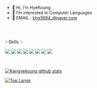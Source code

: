 - 👋 Hi, I’m HyeKoung
- 👀 I’m interested in Computer Languages
- 🌱 EMAIL : khg3694_@naver.com


<!---
Kangyekoung/Kangyekoung is a ✨ special ✨ repository because its `README.md` (this file) appears on your GitHub profile.
You can click the Preview link to take a look at your changes.
--->

<br>
<br>

✨Skills ✨
<!-- https://simpleicons.org/?q=net -->
<img src="https://img.shields.io/badge/-C-A8B9CC?style=flat-square&logo=C&logoColor=black"/> <img src="https://img.shields.io/badge/-JAVA-1e8cbe?style=flat-square&logo=&logoColor=black"/>
<img src="https://img.shields.io/badge/-javascript-f7df1e?style=flat-square&logo=JavaScript&logoColor=black"/> <img src="https://img.shields.io/badge/-.NET-512bd4?style=flat-square&logo=.NET&logoColor=black"/>
<img src="https://img.shields.io/badge/-React-61dafb?style=flat-square&logo=React&logoColor=black"/> <img src="https://img.shields.io/badge/-MySQL-4479A1?style=flat-square&logo=MySQL&logoColor=black"/>
<img src="https://img.shields.io/badge/-CSS-1572B6?style=flat-square&logo=CSS3&logoColor=black"/> <img src="https://img.shields.io/badge/-HTML-E34F26?style=flat-square&logo=HTML5&logoColor=black"/>

<br>

[![Kangyekoung github stats](https://github-readme-stats.vercel.app/api?username=Kangyekoung&show_icons=true&theme=radical)](https://github.com/Kangyekoung)


[![Top Langs](https://github-readme-stats.vercel.app/api/top-langs/?username=Kangyekoung&layout=compact)](https://github.com/Kangyekoung/github-readme-stats)
